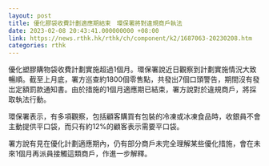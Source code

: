 ```yaml
---
layout: post
title: 優化膠袋收費計劃適應期結束　環保署將對違規商戶執法
date: 2023-02-08 20:43:41.000000000 +08:00
link: https://news.rthk.hk/rthk/ch/component/k2/1687063-20230208.htm
categories: rthk
---
```


優化塑膠購物袋收費計劃實施超過1個月。環保署說近日觀察到計劃實施情況大致暢順。截至上月底，署方巡查約1800個零售點，共發出7個口頭警告，期間沒有發岀定額罰款通知書。由於措施的1個月適應期已結束，署方說對於違規商戶，將採取執法行動。

環保署表示，有多項觀察，包括顧客購買有包裝的冷凍或冰凍食品時，收銀員不會主動提供平口袋，而只有約12%的顧客表示需要平口袋。

署方說有見在優化計劃適應期內，仍有部分商戶未完全理解某些優化措施，會在未來1個月再派員接觸這類商戶，作進一步解釋。
